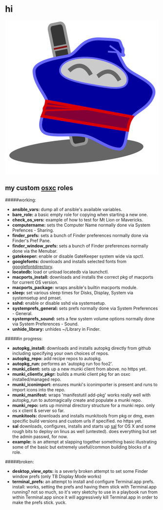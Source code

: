 hi
==

![ninjabong](ninjastar.jpg "ninjabong")

my custom [osxc](http://osxc.github.io) roles
--------------------
#####working:
-   **ansible\_vars:** dump all of ansible's available variables.
-   **bare\_role:** a basic empty role for copying when starting a new one.
-   **check\_os\_vers:** example of how to test for Mt Lion or Mavericks.
-   **computername:** sets the Computer Name normally done via System Prefences \- Sharing.
-   **finder\_prefs:** sets a bunch of Finder preferences normally done via Finder's Pref Pane.
-   **finder\_window\_prefs:**  sets a bunch of Finder preferences normally done via the Menubar.
-   **gatekeeper:** enable or disable GateKeeper system wide via spctl.
-   **googlefonts:** downloads and installs selected fonts from [googlefontdirectory](https://github.com/w0ng/googlefontdirectory).
-   **locatedb:** load or unload locatedb via launchctl.
-   **macports_install:** downloads and installs the correct pkg of macports for current OS version.
-   **macports_package:** wraps ansible's builtin macports module.
-   **sleep:** set various sleep times for Disks, Display, System via systemsetup and pmset.
-   **sshd:** enable or disable sshd via systemsetup.
-   **systemprefs\_general:** sets prefs normally done via System Preferences \- General.
-   **systemprefs\_sound:** sets a few system volume options normally done via System Preferences \- Sound.
-   **unhide\_library:** unhides ~/Library in Finder.

#####in progress:
-   **autopkg\_install:** downloads and installs autopkg directly from github including specifying your own choices of repos.
-   **autopkg\_repo:** add recipe repos to autopkg.
-   **autopkg\_run:** performs an 'autopkg run foo foo2'.
-   **munki\_client:** sets up a new munki client from above.  no https yet.
-   **munki\_client\v_pkgr:** builds a munki client pkg for an osxc installed/managed repo.
-   **munki\_iconimport:** ensures munki's iconimporter is present and runs to import icons into the repo.
-   **munki\_manifest:** wraps 'manifestutil add-pkg' works really well with autopkg\_run to automagically create and populate a munki repo.
-   **munki\_repo:** sets up minimal directory structure for a munki repo.  only os x client & server so far.
-   **munkitools:** downloads and installs munkitools from pkg or dmg, even specific build versions and custom urls if specified.  no https yet.
-   **sal** downloads, configures, installs and starts up [sal](https://github.com/grahamgilbert/sal) for OS X and some rough bits to deploy on linus as well (untested).  does everything but set the admin passwd, for now.
-   **example:** is an attempt at slapping together something basic illustrating some of the basic but extremely useful/common building blocks of a role.

#####broken:
-   **desktop\_view\_opts:** is a severly broken attempt to set some Finder window prefs (only TB Display Mode works)
-   **terminal\_prefs:** an attempt to install and configure Terminal.app prefs.  install: works, setting the prefs and having them stick with Terminal.app running?  not so much, so it's very sketchy to use in a playbook run from within Terminal.app since it will aggressively kill Terminal.app in order to make the prefs stick.  yuck.
